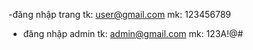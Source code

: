-đăng nhập trang
tk: user@gmail.com
mk: 123456789
- đăng nhập admin
tk: admin@gmail.com
mk: 123A!@#
